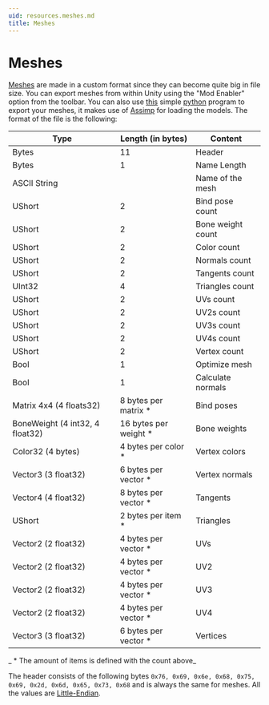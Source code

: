 ```yaml
---
uid: resources.meshes.md
title: Meshes
---
```


# Meshes

[Meshes] are made in a custom format since they can become quite big in file size. You can export meshes from within Unity using the "Mod Enabler" option from the toolbar. You can also use [this](https://github.com/vinhui/ModEnabler-ModelConverter) simple [python](http://python.org/) program to export your meshes, it makes use of [Assimp](http://www.assimp.org/) for loading the models. The format of the file is the following:

| Type                            | Length (in bytes)      | Content           |
|---------------------------------|------------------------|-------------------|
| Bytes                           | 11                     | Header            |
| Bytes                           | 1                      | Name Length       |
| ASCII String                    |                        | Name of the mesh  |
| UShort                          | 2                      | Bind pose count   |
| UShort                          | 2                      | Bone weight count |
| UShort                          | 2                      | Color count       |
| UShort                          | 2                      | Normals count     |
| UShort                          | 2                      | Tangents count    |
| UInt32                          | 4                      | Triangles count   |
| UShort                          | 2                      | UVs count         |
| UShort                          | 2                      | UV2s count        |
| UShort                          | 2                      | UV3s count        |
| UShort                          | 2                      | UV4s count        |
| UShort                          | 2                      | Vertex count      |
| Bool                            | 1                      | Optimize mesh     |
| Bool                            | 1                      | Calculate normals |
| Matrix 4x4 (4 floats32)         | 8 bytes per matrix \*  | Bind poses        |
| BoneWeight (4 int32, 4 float32) | 16 bytes per weight \* | Bone weights      |
| Color32 (4 bytes)               | 4 bytes per color \*   | Vertex colors     |
| Vector3 (3 float32)             | 6 bytes per vector \*  | Vertex normals    |
| Vector4 (4 float32)             | 8 bytes per vector \*  | Tangents          |
| UShort                          | 2 bytes per item \*    | Triangles         |
| Vector2 (2 float32)             | 4 bytes per vector \*  | UVs               |
| Vector2 (2 float32)             | 4 bytes per vector \*  | UV2               |
| Vector2 (2 float32)             | 4 bytes per vector \*  | UV3               |
| Vector2 (2 float32)             | 4 bytes per vector \*  | UV4               |
| Vector3 (3 float32)             | 6 bytes per vector \*  | Vertices          |

_ \* The amount of items is defined with the count above_

The header consists of the following bytes `0x76, 0x69, 0x6e, 0x68, 0x75, 0x69, 0x2d, 0x6d, 0x65, 0x73, 0x68` and is always the same for meshes. All the values are [Little-Endian].

  [Meshes]: https://docs.unity3d.com/ScriptReference/Mesh.html
  [Little-Endian]: https://en.wikipedia.org/wiki/Endianness
